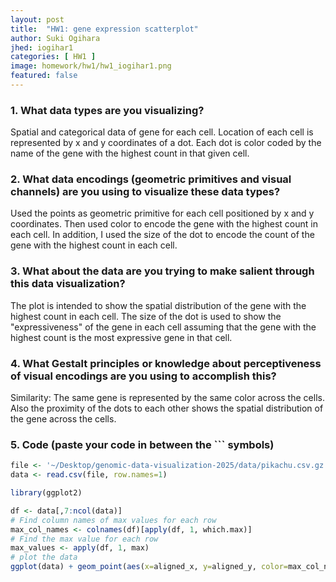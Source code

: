 ```yaml
---
layout: post
title:  "HW1: gene expression scatterplot"
author: Suki Ogihara
jhed: iogihar1
categories: [ HW1 ]
image: homework/hw1/hw1_iogihar1.png
featured: false
---
```


### 1. What data types are you visualizing?
Spatial and categorical data of gene for each cell. Location of each cell is represented by x and y coordinates of a dot. Each dot is color coded by the name of the gene with the highest count in that given cell. 

### 2. What data encodings (geometric primitives and visual channels) are you using to visualize these data types?
Used the points as geometric primitive for each cell positioned by x and y coordinates. Then used color to encode the gene with the highest count in each cell.
In addition, I used the size of the dot to encode the count of the gene with the highest count in each cell.

### 3. What about the data are you trying to make salient through this data visualization? 
The plot is intended to show the spatial distribution of the gene with the highest count in each cell. The size of the dot is used to show the "expressiveness" of the gene in each cell assuming that the gene with the highest count is the most expressive gene in that cell. 

### 4. What Gestalt principles or knowledge about perceptiveness of visual encodings are you using to accomplish this?
Similarity: The same gene is represented by the same color across the cells. Also the proximity of the dots to each other shows the spatial distribution of the gene across the cells. 

### 5. Code (paste your code in between the ``` symbols)

```r
file <- '~/Desktop/genomic-data-visualization-2025/data/pikachu.csv.gz'
data <- read.csv(file, row.names=1)

library(ggplot2)

df <- data[,7:ncol(data)]
# Find column names of max values for each row
max_col_names <- colnames(df)[apply(df, 1, which.max)]
# Find the max value for each row
max_values <- apply(df, 1, max)
# plot the data
ggplot(data) + geom_point(aes(x=aligned_x, y=aligned_y, color=max_col_names), size=max_values/25) + theme(aspect.ratio=1.0) + ggtitle("Scatter plot: color codes by max value gene")

```